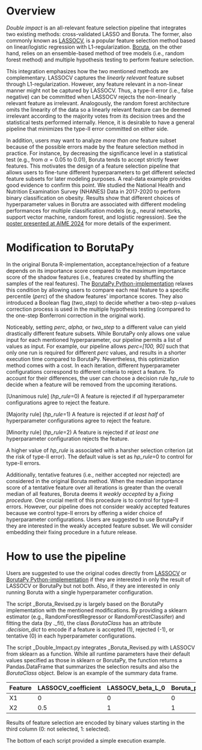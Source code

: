 # Overview
_Double impact_ is an all-relevant feature selection pipeline that integrates two existing methods: cross-validated LASSO and Boruta. The former, also commonly known as [LASSOCV](https://scikit-learn.org/stable/modules/generated/sklearn.linear_model.LassoCV.html), is a popular feature selection method based on linear/logistic regression with L1-regularization. [Boruta](https://content.iospress.com/articles/fundamenta-informaticae/fi101-4-02), on the other hand, relies on an ensemble-based method of tree models (i.e., random forest method) and multiple hypothesis testing to perform feature selection. 

This integration emphasizes how the two mentioned methods are complementary. LASSOCV captures the _linearly relevant_ feature subset through L1-regularization. However, any feature relevant in a non-linear manner might not be captured by LASSOCV. Thus, a type-II error (i.e., false negative) can be committed when LASSOCV rejects the non-linearly relevant feature as irrelevant. Analogously, the random forest architecture omits the linearity of the data so a linearly relevant feature can be deemed irrelevant according to the majority votes from its decision trees and the statistical tests performed internally. Hence, it is desirable to have a general pipeline that minimizes the type-II error committed on either side. 

In addition, users may want to analyze _more than one_ feature subset because of the possible errors made by the feature selection method in practice. For instance, by decreasing the significance level in a statistical test (e.g., from $\alpha=0.05$ to $0.01$), Boruta tends to accept strictly fewer features. This motivates the design of a feature selection pipeline that allows users to fine-tune different hyperparameters to get different selected feature subsets for later modeling purposes. A real-data example provides good evidence to confirm this point. We studied the National Health and Nutrition Examination Survey (NHANES) Data in 2017-2020 to perform binary classification on obesity. Results show that different choices of hyperparameter values in Borutra are associated with different modeling performances for multiple classification models (e.g., neural networks, support vector machine, random forest, and logistic regression). See the [poster presented at AIME 2024](https://drive.google.com/file/d/1dodsQqdY_s-1kgwXYk8TNutiDFhSaFZ4/view?usp=sharing) for more details of the experiment.

# Modification to BorutaPy
In the original Boruta R-implementation, acceptance/rejection of a feature depends on its importance score compared to the _maximum_ importance score of the shadow features (i.e., features created by shuffling the samples of the real features). The [BorutaPy Python-implementation](https://github.com/scikit-learn-contrib/boruta_py) relaxes this condition by allowing users to compare each real feature to a specific percentile (_perc_) of the shadow features' importance scores. They also introduced a Boolean flag (_two_step_) to decide whether a two-step p-values correction process is used in the multiple hypothesis testing (compared to the one-step Bonferroni correction in the original work). 

Noticeably, setting _perc_, _alpha_, or _two_step_ to a different value can yield drastically different feature subsets. While BorutaPy only allows one value input for each mentioned hyperparameter, our pipeline permits a list of values as input. For example, our pipeline allows _perc=[100, 90]_ such that only one run is required for different _perc_ values, and results in a shorter execution time compared to BorutaPy. Nevertheless, this optimization method comes with a cost. In each iteration, different hyperparameter configurations correspond to different criteria to reject a feature. To account for their differences, the user can choose a decision rule _hp_rule_ to decide when a feature will be removed from the upcoming iterations.

[Unanimous rule] (_hp_rule_=0) A feature is rejected if _all_ hyperparameter configurations agree to reject the feature.

[Majority rule] (_hp_rule_=1) A feature is rejected if _at least half_ of hyperparameter configurations agree to reject the feature.

[Minority rule] (_hp_rule_=2) A feature is rejected if _at least one_ hyperparameter configuration rejects the feature.

A higher value of _hp_rule_ is associated with a harsher selection criterion (at the risk of type-II error). The default value is set as _hp_rule_=0 to control for type-II errors. 

Additionally, tentative features (i.e., neither accepted nor rejected) are considered in the original Boruta method. When the median importance score of a tentative feature over all iterations is greater than the overall median of all features, Boruta deems it _weakly accepted_ by a _fixing procedure_. One crucial merit of this procedure is to control for type-II errors. However, our pipeline does not consider weakly accepted features because we control type-II errors by offering a wider choice of hyperparameter configurations. Users are suggested to use BorutaPy if they are interested in the weakly accepted feature subset. We will consider embedding their fixing procedure in a future release.  

# How to use the pipeline
Users are suggested to use the original codes directly from [LASSOCV](https://scikit-learn.org/stable/modules/generated/sklearn.linear_model.LassoCV.html) or [BorutaPy Python-implementation](https://github.com/scikit-learn-contrib/boruta_py) if they are interested in only the result of LASSOCV or BorutaPy but not both. Also, if they are interested in only running Boruta with a single hyperparameter configuration. 

The script _Boruta_Revised.py is largely based on the BorutaPy implementation with the mentioned modifications. By providing a sklearn estimator (e.g., RandomForestRegressor or RandomForestClassifer) and fitting the data (by ._fit), the class _BorutaClass_ has an attribute _.decision_dict_ to encode if a feature is accepted (1), rejected (-1), or tentative (0) in each hyperparameter configurations. 

The script _Double_Impact.py integrates _Boruta_Revised.py with LASSOCV from sklearn as a function. While all runtime parameters have their default values specified as those in sklearn or BorutaPy, the function returns a Pandas.DataFrame that summarizes the selection results and also the _BorutaClass_ object. Below is an example of the summary data frame.

|Feature|LASSOCV_coefficient|LASSOCV_beta_L_0|Boruta_perc_100_alpha_0.05_two_step_True|Boruta_perc_90_alpha_0.05_two_step_True|
| --- | --- | --- | --- | --- |
| X1 | 0 | 0 | 0 | 1 |
| X2 | 0.5 | 1 | 1 | 1 |

Results of feature selection are encoded by binary values starting in the third column (0: not selected, 1: selected).  

The bottom of each script provided a simple execution example.
